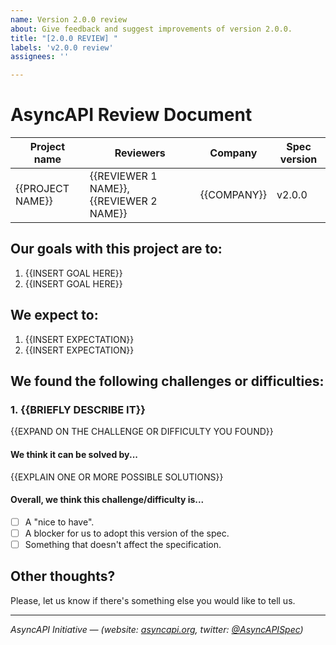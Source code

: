 ```yaml
---
name: Version 2.0.0 review
about: Give feedback and suggest improvements of version 2.0.0.
title: "[2.0.0 REVIEW] "
labels: 'v2.0.0 review'
assignees: ''

---
```


# AsyncAPI Review Document

|Project name|Reviewers|Company|Spec version|
|------------|---------|-------|------------|
|{{PROJECT NAME}}|{{REVIEWER 1 NAME}}, {{REVIEWER 2 NAME}}|{{COMPANY}}|v2.0.0|

## Our goals with this project are to:
  1. {{INSERT GOAL HERE}}
  2. {{INSERT GOAL HERE}}

## We expect to:
  1. {{INSERT EXPECTATION}}
  2. {{INSERT EXPECTATION}}

## We found the following challenges or difficulties:

<!-- Please, repeat this block for every challenge/difficulty. -->

### 1. {{BRIEFLY DESCRIBE IT}}
{{EXPAND ON THE CHALLENGE OR DIFFICULTY YOU FOUND}}

#### We think it can be solved by...
{{EXPLAIN ONE OR MORE POSSIBLE SOLUTIONS}}

#### Overall, we think this challenge/difficulty is...
  * [ ] A "nice to have".
  * [ ] A blocker for us to adopt this version of the spec.
  * [ ] Something that doesn't affect the specification.

<!-- End of the block -->

## Other thoughts?

Please, let us know if there's something else you would like to tell us.

---
_AsyncAPI Initiative — (website: [asyncapi.org](https://asyncapi.org), twitter: [@AsyncAPISpec](https://twitter.com/AsyncAPISpec))_
